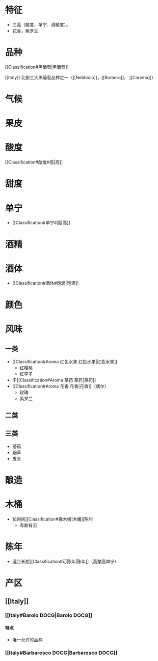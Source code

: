 # 特征

- 三高（酸度，单宁，酒精度）。
- 花香，紫罗兰

# 品种

[[Classification#黑葡萄|黑葡萄]]

[[Italy]] 北部三大黑葡萄品种之一（[[Nebbiolo]]，[[Barbera]]， [[Corvina]]）

# 气候



# 果皮



# 酸度

[[Classification#酸度#高|高]]

# 甜度



# 单宁

- [[Classification#单宁#高|高]]

# 酒精



# 酒体

- [[Classification#酒体#饱满|饱满]]

# 颜色



# 风味

## 一类

- [[Classification#Aroma 红色水果 红色水果|红色水果]]
	- 红樱桃
	- 红李子
- 干[[Classification#Aroma 草药 草药|草药]]
- [[Classification#Aroma 花香 花香|花香]]（偶尔）
	- 玫瑰
	- 紫罗兰

## 二类



## 三类

- 蘑菇
- 烟草
- 皮革

# 酿造



# 木桶

- 长时间[[Classification#橡木桶|木桶]]陈年
	- 有新有旧

# 陈年

- 适合长期[[Classification#可陈年|陈年]]（高酸高单宁）

# 产区

## [[Italy]]

### [[Italy#Barolo DOCG|Barolo DOCG]]

#### 特点

- 唯一允许的品种

### [[Italy#Barbaresco DOCG|Barbaresco DOCG]]